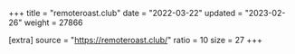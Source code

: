 +++
title = "remoteroast.club"
date = "2022-03-22"
updated = "2023-02-26"
weight = 27866

[extra]
source = "https://remoteroast.club/"
ratio = 10
size = 27
+++
